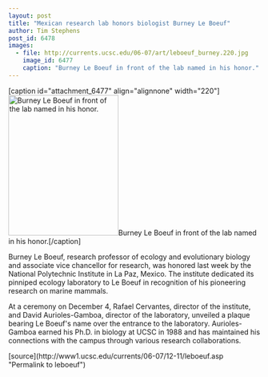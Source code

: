 ```yaml
---
layout: post
title: "Mexican research lab honors biologist Burney Le Boeuf"
author: Tim Stephens
post_id: 6478
images:
  - file: http://currents.ucsc.edu/06-07/art/leboeuf_burney.220.jpg
    image_id: 6477
    caption: "Burney Le Boeuf in front of the lab named in his honor."
---
```


[caption id="attachment_6477" align="alignnone" width="220"]<a href="http://localhost/mysite/wp-content/uploads/2006/12/leboeuf_burney.220.jpg"><img class="size-full wp-image-6477" src="http://localhost/mysite/wp-content/uploads/2006/12/leboeuf_burney.220.jpg" alt="Burney Le Boeuf in front of the lab named in his honor." width="220" height="280" /></a>Burney Le Boeuf in front of the lab named in his honor.[/caption]
<a name="content" id="content"></a>
<p>
  Burney Le Boeuf, research professor of ecology and evolutionary biology and associate vice chancellor for research, was honored last week by the National Polytechnic Institute in La Paz, Mexico. The institute dedicated its pinniped ecology laboratory to Le Boeuf in recognition of his pioneering research on marine mammals.
</p>
<p>
  At a ceremony on December 4, Rafael Cervantes, director of the institute, and David Aurioles-Gamboa, director of the laboratory, unveiled a plaque bearing Le Boeuf's name over the entrance to the laboratory. Aurioles-Gamboa earned his Ph.D. in biology at UCSC in 1988 and has maintained his connections with the campus through various research collaborations.
</p>
[source](http://www1.ucsc.edu/currents/06-07/12-11/leboeuf.asp "Permalink to leboeuf")
